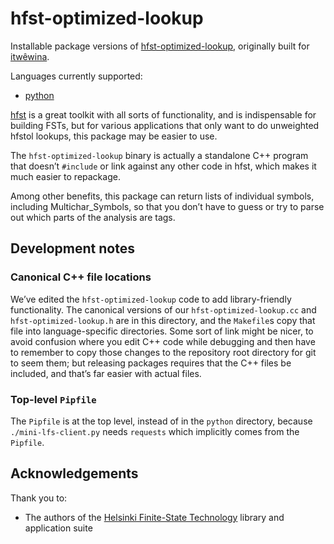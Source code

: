 hfst-optimized-lookup
=====================

Installable package versions of [hfst-optimized-lookup][], originally
built for [itwêwina][].

[itwêwina]: https://itwewina.altlab.app
[hfst-optimized-lookup]: https://github.com/hfst/hfst/blob/master/tools/src/hfst-optimized-lookup.cc

Languages currently supported:
  - [python](python)

[hfst] is a great toolkit with all sorts of functionality, and is
indispensable for building FSTs, but for various applications that only
want to do unweighted hfstol lookups, this package may be easier to use.

[hfst]: https://github.com/hfst/hfst

The `hfst-optimized-lookup` binary is actually a standalone C++ program
that doesn’t `#include` or link against any other code in hfst, which makes
it much easier to repackage.

Among other benefits, this package can return lists of individual symbols,
including Multichar_Symbols, so that you don’t have to guess or try to
parse out which parts of the analysis are tags.

Development notes
-----------------

### Canonical C++ file locations

We’ve edited the `hfst-optimized-lookup` code to add library-friendly
functionality. The canonical versions of our `hfst-optimized-lookup.cc` and
`hfst-optimized-lookup.h` are in this directory, and the `Makefile`s copy
that file into language-specific directories. Some sort of link might be
nicer, to avoid confusion where you edit C++ code while debugging and then
have to remember to copy those changes to the repository root directory for
git to seem them; but releasing packages requires that the C++ files be
included, and that’s far easier with actual files.

### Top-level `Pipfile`

The `Pipfile` is at the top level, instead of in the `python` directory,
because `./mini-lfs-client.py` needs `requests` which implicitly comes from
the `Pipfile`.

Acknowledgements
----------------

Thank you to:

  - The authors of the [Helsinki Finite-State Technology][hfst] library and
    application suite

[hfst]: https://github.com/hfst/hfst

